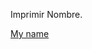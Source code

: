 Imprimir Nombre.

[My name](https://user-images.githubusercontent.com/105883148/204686606-d0ca9578-f443-4c41-a2ae-d8cfde26c2c4.png)
